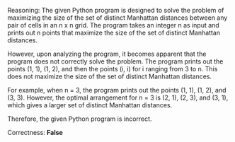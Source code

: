 Reasoning: 
The given Python program is designed to solve the problem of maximizing the size of the set of distinct Manhattan distances between any pair of cells in an n x n grid. The program takes an integer n as input and prints out n points that maximize the size of the set of distinct Manhattan distances.

However, upon analyzing the program, it becomes apparent that the program does not correctly solve the problem. The program prints out the points (1, 1), (1, 2), and then the points (i, i) for i ranging from 3 to n. This does not maximize the size of the set of distinct Manhattan distances.

For example, when n = 3, the program prints out the points (1, 1), (1, 2), and (3, 3). However, the optimal arrangement for n = 3 is (2, 1), (2, 3), and (3, 1), which gives a larger set of distinct Manhattan distances.

Therefore, the given Python program is incorrect.

Correctness: **False**